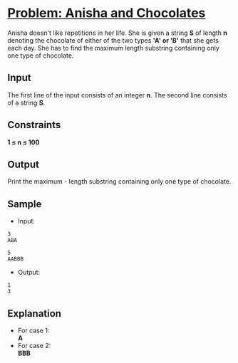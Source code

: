 # [Problem: Anisha and Chocolates](https://my.newtonschool.co/playground/code/2e3o7f1cit75)

Anisha doesn't like repetitions in her life. She is given a string **S** of length **n** denoting the chocolate of either of the two types **'A' or 'B'** that she gets each day. She has to find the maximum length substring containing only one type of chocolate.

## Input

The first line of the input consists of an integer **n**. The second line consists of a string **S**.

## Constraints

**1 ≤ n ≤ 100** <br>

## Output

Print the maximum - length substring containing only one type of chocolate.

## Sample

- Input:
```
3
ABA

5
AABBB
```

- Output:
```
1
3
```

## Explanation

- For case 1: <br> **A** <br>
- For case 2: <br> **BBB**
